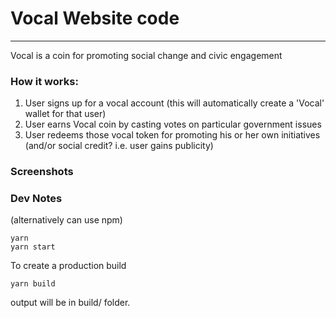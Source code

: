 
# Vocal Website code
---

Vocal is a coin for promoting social change and civic engagement


### How it works:

<ol>
    <li>User signs up for a vocal account (this will automatically create a 'Vocal' wallet for that user) </li>
    <li>User earns Vocal coin by casting votes on particular government issues
    </li>
    <li>User redeems those vocal token for promoting his or her own initiatives (and/or social credit? i.e. user gains publicity)</li>
</ol>

### Screenshots

<!-- TODO: add screenshots of the web application -->

### Dev Notes
(alternatively can use npm)

```
yarn 
yarn start
```
To create a production build
```
yarn build
```
output will be in build/ folder.

